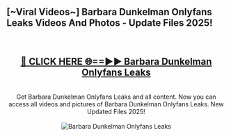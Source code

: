 <h2>[~Viral Videos~] Barbara Dunkelman Onlyfans Leaks Videos And Photos - Update Files 2025!</h2>
<br>
<div align="center">
<h2><a href="https://top-ai-tools.click/QrbHav" rel="nofollow">🔴 CLICK HERE 🌐==►► Barbara Dunkelman Onlyfans Leaks</a></h2>
<br>
Get Barbara Dunkelman Onlyfans Leaks and all content. Now you can access all videos and pictures of Barbara Dunkelman Onlyfans Leaks. New Updated Files 2025!
<br>
<br>
<a href="https://top-ai-tools.click/QrbHav" rel="nofollow" data-target="animated-image.originalLink"><img src="https://i.ibb.co.com/WyWwxjT/player-gif2.gif" alt="Barbara Dunkelman Onlyfans Leaks" style="max-width: 100%; display: inline-block;" data-target="animated-image.originalImage"></a>
</div>
<br>